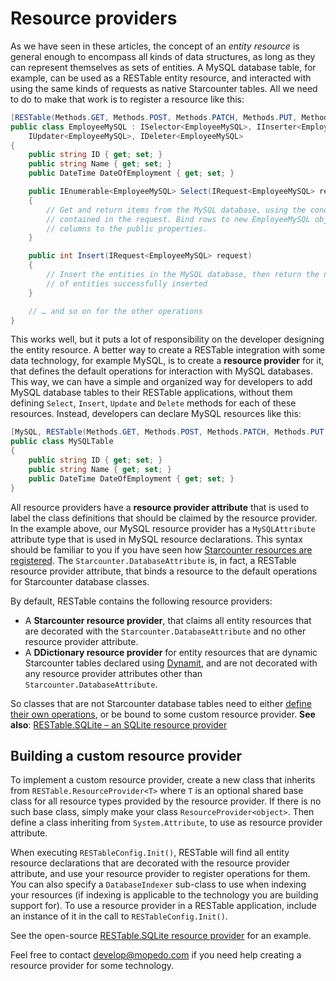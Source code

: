 # Resource providers

As we have seen in these articles, the concept of an _entity resource_ is general enough to encompass all kinds of data structures, as long as they can represent themselves as sets of entities. A MySQL database table, for example, can be used as a RESTable entity resource, and interacted with using the same kinds of requests as native Starcounter tables. All we need to do to make that work is to register a resource like this:

```csharp
[RESTable(Methods.GET, Methods.POST, Methods.PATCH, Methods.PUT, Methods.DELETE)]
public class EmployeeMySQL : ISelector<EmployeeMySQL>, IInserter<EmployeeMySQL>,
    IUpdater<EmployeeMySQL>, IDeleter<EmployeeMySQL>
{
    public string ID { get; set; }
    public string Name { get; set; }
    public DateTime DateOfEmployment { get; set; }

    public IEnumerable<EmployeeMySQL> Select(IRequest<EmployeeMySQL> request)
    {
        // Get and return items from the MySQL database, using the conditions
        // contained in the request. Bind rows to new EmployeeMySQL objects and
        // columns to the public properties.
    }

    public int Insert(IRequest<EmployeeMySQL> request)
    {
        // Insert the entities in the MySQL database, then return the number
        // of entities successfully inserted
    }

    // … and so on for the other operations
}
```

This works well, but it puts a lot of responsibility on the developer designing the entity resource. A better way to create a RESTable integration with some data technology, for example MySQL, is to create a **resource provider** for it, that defines the default operations for interaction with MySQL databases. This way, we can have a simple and organized way for developers to add MySQL database tables to their RESTable applications, without them defining `Select`, `Insert`, `Update` and `Delete` methods for each of these resources. Instead, developers can declare MySQL resources like this:

```csharp
[MySQL, RESTable(Methods.GET, Methods.POST, Methods.PATCH, Methods.PUT, Methods.DELETE)]
public class MySQLTable
{
    public string ID { get; set; }
    public string Name { get; set; }
    public DateTime DateOfEmployment { get; set; }
}
```

All resource providers have a **resource provider attribute** that is used to label the class definitions that should be claimed by the resource provider. In the example above, our MySQL resource provider has a `MySQLAttribute` attribute type that is used in MySQL resource declarations. This syntax should be familiar to you if you have seen how [Starcounter resources are registered](../#using-the-RESTableattribute-attribute). The `Starcounter.DatabaseAttribute` is, in fact, a RESTable resource provider attribute, that binds a resource to the default operations for Starcounter database classes.

By default, RESTable contains the following resource providers:

- A **Starcounter resource provider**, that claims all entity resources that are decorated with the `Starcounter.DatabaseAttribute` and no other resource provider attribute.
- A **DDictionary resource provider** for entity resources that are dynamic Starcounter tables declared using [Dynamit](https://github.com/Mopedo/Dynamit), and are not decorated with any resource provider attributes other than `Starcounter.DatabaseAttribute`.

So classes that are not Starcounter database tables need to either [define their own operations](../#defining-entity-resource-operations), or be bound to some custom resource provider. **See also**: [RESTable.SQLite – an SQLite resource provider](https://github.com/Mopedo/RESTable.SQLite)

## Building a custom resource provider

To implement a custom resource provider, create a new class that inherits from `RESTable.ResourceProvider<T>` where `T` is an optional shared base class for all resource types provided by the resource provider. If there is no such base class, simply make your class `ResourceProvider<object>`. Then define a class inheriting from `System.Attribute`, to use as resource provider attribute.

When executing `RESTableConfig.Init()`, RESTable will find all entity resource declarations that are decorated with the resource provider attribute, and use your resource provider to register operations for them. You can also specify a `DatabaseIndexer` sub-class to use when indexing your resources (if indexing is applicable to the technology you are building support for). To use a resource provider in a RESTable application, include an instance of it in the call to `RESTableConfig.Init()`.

See the open-source [RESTable.SQLite resource provider](https://github.com/Mopedo/RESTable.SQLite) for an example.

Feel free to contact develop@mopedo.com if you need help creating a resource provider for some technology.
